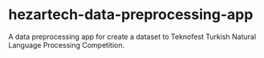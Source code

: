 # hezartech-data-preprocessing-app
A data preprocessing app for create a dataset to Teknofest Turkish Natural Language Processing Competition.
